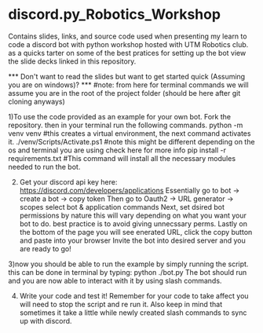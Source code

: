 # discord.py_Robotics_Workshop
Contains slides, links, and source code used when presenting my learn to code a discord bot with python workshop hosted with UTM Robotics club.
as a quicks tarter on some of the best pratices for setting up the bot view the slide decks linked in this repository.

*** Don't want to read the slides but want to get started quick (Assuming you are on windows)? ***
#note: from here for terminal commands we will assume you are in the root of the project folder (should be here after git cloning anyways)

1)To use the code provided as an example for your own bot. Fork the repository. then in your terminal run the following commands. 
python -m venv venv #this creates a virtual environment, the next command activates it.
./venv/Scripts/Activate.ps1 #note this might be different depending on the os and terminal you are using check here for more info
pip install -r requirements.txt #This command will install all the necessary modules needed to run the bot.

2) Get your discord api key here: https://discord.com/developers/applications
Essentially go to bot -> create a bot -> copy token
Then go to Oauth2 -> URL generator -> scopes select bot & application commands
Next, set dsired bot permissions by nature this will vary depending on what you want your bot to do. best practice is to avoid giving unnecssary perms.
Lastly on the bottom of the page you will see enerated URL, click the copy button and paste into your browser
Invite the bot into desired server and you are ready to go!

3)now you should be able to run the example by simply running the script. this can be done in terminal by typing: python ./bot.py
The bot should run and you are now able to interact with it by using slash commands. 

4) Write your code and test it! Remember for your code to take affect you will need to stop the script and re run it. Also keep in mind that sometimes it take a little while newly created slash commands to sync up with discord.
